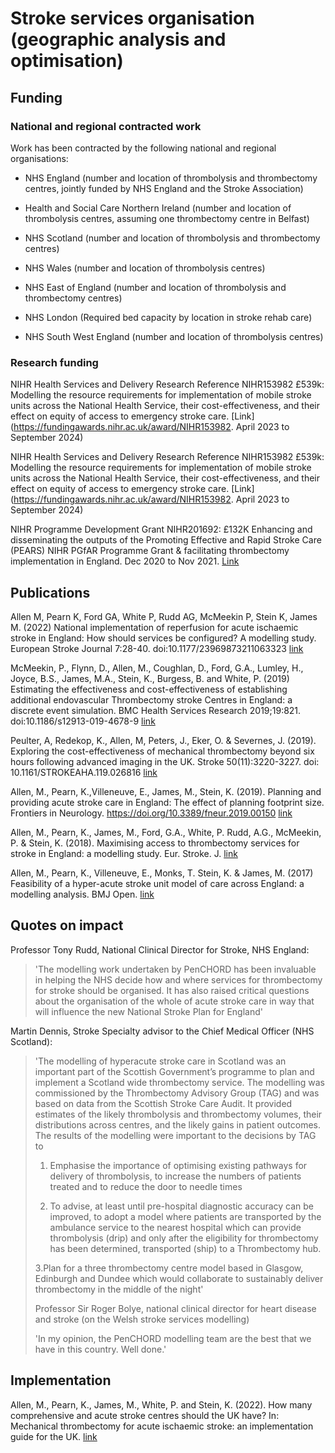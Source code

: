 # Stroke services organisation (geographic analysis and optimisation)

## Funding

### National and regional contracted work

Work has been contracted by the following national and regional organisations:

* NHS England (number and location of thrombolysis and thrombectomy centres, jointly funded by NHS England and the Stroke Association)

* Health and Social Care Northern Ireland (number and location of thrombolysis centres, assuming one thrombectomy centre in Belfast)

* NHS Scotland (number and location of thrombolysis and thrombectomy centres)

* NHS Wales (number and location of thrombolysis centres)

* NHS East of England (number and location of thrombolysis and thrombectomy centres)

* NHS London (Required bed capacity by location in stroke rehab care)

* NHS South West England (number and location of thrombolysis centres)

### Research funding

NIHR Health Services and Delivery Research Reference NIHR153982 £539k: Modelling the resource requirements for implementation of mobile stroke units across the National Health Service, their cost-effectiveness, and their effect on equity of access to emergency stroke care. [Link](https://fundingawards.nihr.ac.uk/award/NIHR153982. April 2023 to September 2024)

NIHR Health Services and Delivery Research Reference NIHR153982 £539k: Modelling the resource requirements for implementation of mobile stroke units across the National Health Service, their cost-effectiveness, and their effect on equity of access to emergency stroke care. [Link](https://fundingawards.nihr.ac.uk/award/NIHR153982. April 2023 to September 2024)

NIHR Programme Development Grant NIHR201692: £132K Enhancing and disseminating the outputs of the Promoting Effective and Rapid Stroke Care (PEARS) NIHR PGfAR Programme Grant & facilitating thrombectomy implementation in England. Dec 2020 to Nov 2021. [Link](https://fundingawards.nihr.ac.uk/award/NIHR201692)


## Publications

Allen M, Pearn K, Ford GA, White P, Rudd AG, McMeekin P, Stein K, James M. (2022) National implementation of reperfusion for acute ischaemic stroke in England: How should services be configured? A modelling study. European Stroke Journal 7:28-40. doi:10.1177/23969873211063323 [link](https://journals.sagepub.com/doi/10.1177/23969873211063323)

McMeekin, P., Flynn, D., Allen, M., Coughlan, D., Ford, G.A., Lumley, H., Joyce, B.S., James, M.A., Stein, K., Burgess, B. and White, P. (2019) Estimating the effectiveness and cost-effectiveness of establishing additional endovascular Thrombectomy stroke Centres in England: a discrete event simulation. BMC Health Services Research 2019;19:821. doi:10.1186/s12913-019-4678-9 [link](https://bmchealthservres.biomedcentral.com/articles/10.1186/s12913-019-4678-9)

Peulter, A, Redekop, K., Allen, M, Peters, J., Eker, O. & Severnes, J. (2019). Exploring the cost-effectiveness of mechanical thrombectomy beyond six hours following advanced imaging in the UK. Stroke 50(11):3220-3227. doi: 10.1161/STROKEAHA.119.026816 [link](https://www.ahajournals.org/doi/10.1161/STROKEAHA.119.026816)

Allen, M., Pearn, K.,Villeneuve, E., James, M., Stein, K. (2019). Planning and providing acute stroke care in England: The effect of planning footprint size. Frontiers in Neurology. https://doi.org/10.3389/fneur.2019.00150 [link](https://www.frontiersin.org/journals/neurology/articles/10.3389/fneur.2019.00150/full)

Allen, M., Pearn, K., James, M., Ford, G.A., White, P. Rudd, A.G., McMeekin, P. & Stein, K. (2018). Maximising access to thrombectomy services for stroke in England: a modelling study. Eur. Stroke. J. [link](http://journals.sagepub.com/doi/10.1177/2396987318785421)

Allen, M., Pearn, K., Villeneuve, E., Monks, T. Stein, K. & James, M. (2017) Feasibility of a hyper-acute stroke unit model of care across England: a modelling analysis. BMJ Open. [link](http://dx.doi.org/10.1136/bmjopen-2017-018143)

## Quotes on impact

Professor Tony Rudd, National Clinical Director for Stroke, NHS England:

> 'The modelling work undertaken by PenCHORD has been invaluable in helping the NHS decide how and where services for thrombectomy for stroke should be organised. It has also raised critical questions about the organisation of the whole of acute stroke care in way that will influence the new National Stroke Plan for England'

Martin Dennis, Stroke Specialty advisor to the Chief Medical Officer (NHS Scotland):
 
> 'The modelling of hyperacute stroke care in Scotland was an important part of the Scottish Government’s programme to plan and implement a Scotland wide thrombectomy service. The modelling was commissioned by the Thrombectomy Advisory Group (TAG) and was based on data from the Scottish Stroke Care Audit. It provided estimates of the likely thrombolysis and thrombectomy volumes, their distributions across centres, and the likely gains in patient outcomes. The results of the modelling were important to the decisions by TAG to
> 
> 1. Emphasise the importance of optimising existing pathways for delivery of thrombolysis, to increase the numbers of patients treated and to reduce the door to needle times
>
> 2. To advise, at least until pre-hospital diagnostic accuracy can be improved, to adopt a model where patients are transported by the ambulance service to the nearest hospital which can provide thrombolysis (drip) and only after the eligibility for thrombectomy has been determined, transported (ship) to a Thrombectomy hub.
>
> 3.Plan for a three thrombectomy centre model based in Glasgow, Edinburgh and Dundee which would collaborate to sustainably deliver thrombectomy in the middle of the night'
>
>Professor Sir Roger Bolye, national clinical director for heart disease and stroke (on the Welsh stroke services modelling)
>
> 'In my opinion, the PenCHORD modelling team are the best that we have in this country. Well done.'


## Implementation

Allen, M., Pearn, K., James, M., White, P. and Stein, K. (2022). How many comprehensive and acute stroke centres should the UK have? In: Mechanical thrombectomy for acute ischaemic stroke: an implementation guide for the UK. [link](https://www.oxfordahsn.org/wp-content/uploads/2022/02/Mechanical-Thrombectomy-for-Ischaemic-Stroke-February-2022.pdf)




